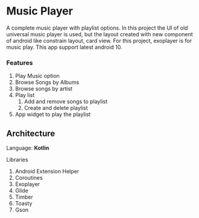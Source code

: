 # Music Player

A complete music player with playlist options. In this project the UI of old universal music player is used, but the layout created with new component of android like constrain layout, card view. For this project, exoplayer is for music play. This app support latest android 10.



### Features

1. Play Music option
2. Browse Songs by Albums
3. Browse songs by artist
4. Play list
   1. Add and remove songs to playlist
   2. Create and delete playlist
5. App widget to play the playlist


## Architecture

Language: **Kotlin**

Libraries

1. Android Extension Helper
2. Coroutines
3. Exoplayer
4. Glide
5. Timber
6. Toasty
7. Gson




